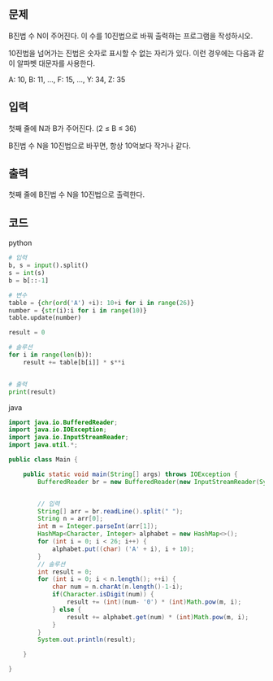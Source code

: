 ## 문제

B진법 수 N이 주어진다. 이 수를 10진법으로 바꿔 출력하는 프로그램을 작성하시오.

10진법을 넘어가는 진법은 숫자로 표시할 수 없는 자리가 있다. 이런 경우에는 다음과 같이 알파벳 대문자를 사용한다.

A: 10, B: 11, ..., F: 15, ..., Y: 34, Z: 35

## 입력

첫째 줄에 N과 B가 주어진다. (2 ≤ B ≤ 36)

B진법 수 N을 10진법으로 바꾸면, 항상 10억보다 작거나 같다.

## 출력

첫째 줄에 B진법 수 N을 10진법으로 출력한다.

## 코드


python

```python
# 입력
b, s = input().split()
s = int(s)
b = b[::-1]

# 변수
table = {chr(ord('A') +i): 10+i for i in range(26)}
number = {str(i):i for i in range(10)}
table.update(number)

result = 0

# 솔루션
for i in range(len(b)):
	result += table[b[i]] * s**i


# 출력
print(result)

```

java
```java
import java.io.BufferedReader;
import java.io.IOException;
import java.io.InputStreamReader;
import java.util.*;

public class Main {

    public static void main(String[] args) throws IOException {
        BufferedReader br = new BufferedReader(new InputStreamReader(System.in));


        // 입력
        String[] arr = br.readLine().split(" ");
        String n = arr[0];
        int m = Integer.parseInt(arr[1]);
        HashMap<Character, Integer> alphabet = new HashMap<>();
        for (int i = 0; i < 26; i++) {
            alphabet.put((char) ('A' + i), i + 10);
        }
        // 솔루션
        int result = 0;
        for (int i = 0; i < n.length(); ++i) {
            char num = n.charAt(n.length()-1-i);
            if(Character.isDigit(num)) {
                result += (int)(num- '0') * (int)Math.pow(m, i);
            } else {
                result += alphabet.get(num) * (int)Math.pow(m, i);
            }
        }
        System.out.println(result);

    }

}
```